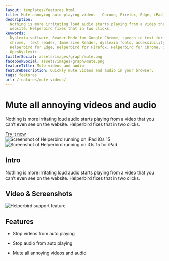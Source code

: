 ```yaml
---
layout: templates/features.html
title: Mute annoying auto playing videos - Chrome, Firefox, Edge, iPad, iPhone
description:
  Nothing is more irritating loud audio starts playing from a video that you can’t even see on the
  website. Helperbird fixes that in two clicks.
keywords:
  Dyslexia software, Reader Mode for Google Chrome, speech to text for chrome, Text to speech for
  chrome,  text reader, Immersive Reader, dyslexia fonts, accessibility software, dyslexia software,
  Helperbird for Edge, Helperbird for Firefox, Helperbird for Chrome, Opendyslexic for Chrome,
  OpenDyslexic
twitterSocial: assets/images/graph/mute.png
facebookSocial: assets/images/graph/mute.png
featureTitle: Mute videos and audio
featureDescription: Quickly mute videos and audio in your browser.
tags: features
url: /features/mute-videos/
---
```

<div
  class="pt-10 bg-gray-900 sm:pt-16 sm:pb-16 lg:pt-24 lg:pb-16 lg:overflow-hidden"
>
  <div class="mx-auto max-w-7xl lg:px-8 pb-16">
    <div class="lg:grid lg:grid-cols-2 lg:gap-8">
      <div
        class="mx-auto max-w-md px-4 sm:max-w-2xl sm:px-6 sm:text-center lg:px-0 lg:text-left lg:flex lg:items-center"
      >
        <div class="lg:py-24">
          <h1
            class="mt-4 mb-6 text-4xl tracking-tight font-extrabold text-white sm:mt-5 sm:text-6xl lg:mt-6 xl:text-6xl"
          >
            <span class="block">Mute all annoying videos and audio</span>
          </h1>
          <p
            class="mt-3 max-w-md mx-auto text-base text-white sm:text-lg md:mt-5 md:text-xl md:max-w-3xl"
          >
            Nothing is more irritating loud audio starts playing from a video
            that you can’t even see on the website. Helperbird fixes that in two
            clicks.
          </p>
          <div class="mt-10 sm:mt-12">
            <div class="sm:max-w-xl sm:mx-auto lg:mx-0">
              <div class="sm:flex">
                <a href="/pricing" target="_blank" class="btn btn-accent"
                  >Try it now</a
                >
              </div>
            </div>
          </div>
        </div>
      </div>
      <div class="mt-12 -mb-16 sm:-mb-48 lg:m-0 lg:relative">
        <div
          class="mx-auto max-w-md px-4 sm:max-w-2xl sm:px-6 lg:max-w-none lg:px-0"
        >
          <div class="ipadiphone">
            <div class="ipadiphone-iphone">
              <div class="mask mask__noimage">
                <img
                  alt="Screenshot of Helperbird running on iPad iOs 15"
                  src="/assets/images/products/ipad-iphone/helperbird-running-on-iphone.png"
                  class="mask-img"
                />
              </div>
            </div>
            <div class="ipadiphone-ipad launchaco-builder-hoverable">
              <div class="mask mask__noimage">
                <img
                  alt="Screenshot of Helperbird running on iOs 15 for iPad"
                  src="/assets/images/products/ipad-iphone/helperbirds-iphone-app-running.png"
                  class="mask-img"
                />
              </div>
            </div>
          </div>
        </div>
      </div>
    </div>
  </div>
</div>


<div class="relative py-16 overflow-hidden">
  <div class="relative px-4 sm:px-6 lg:px-8">
    <div class="mt-6 prose prose-pink prose-lg mx-auto">

<div class="mt-16 mx-auto max-w-7xl px-4 sm:mt-24 sm:px-6 bg-gray-50 rounded-lg p-6 dark:bg-gray-800 dark:highlight-white/5">

## Intro

Nothing is more irritating loud audio starts playing from a video that you can’t even see on the
website. Helperbird fixes that in two clicks.

</div>

<div class="mt-16 mx-auto max-w-7xl px-4 sm:mt-24 sm:px-6 bg-gray-50 rounded-lg p-6 dark:bg-gray-800 dark:highlight-white/5">

## Video & Screenshots

![Helperbird support feature](https://www.helperbird.com/assets/images/new/immersive-reader-for-chrome/immersive-reader-for-chrome.png)

</div>

<div class="mt-16 mx-auto max-w-7xl px-4 sm:mt-24 sm:px-6 bg-gray-50 rounded-lg p-6 dark:bg-gray-800 dark:highlight-white/5">

## Features

- Stop videos from auto playing
- Stop audio from auto playing
- Mute all annoying videos and audio

   </div>
  </div>
</div>

